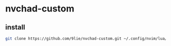 # nvchad-custom

## install

```bash
git clone https://github.com/9lie/nvchad-custom.git ~/.config/nvim/lua/custom
```
